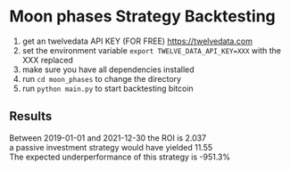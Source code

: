 # Moon phases Strategy Backtesting

1. get an twelvedata API KEY (FOR FREE) https://twelvedata.com
2. set the environment variable `export TWELVE_DATA_API_KEY=XXX` with the XXX replaced
3. make sure you have all dependencies installed
4. run `cd moon_phases` to change the directory
5. run `python main.py` to start backtesting bitcoin


## Results

Between 2019-01-01 and 2021-12-30 the ROI is 2.037<br>
a passive investment strategy would have yielded 11.55<br>
The expected underperformance of this strategy is -951.3%
